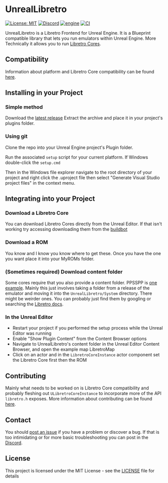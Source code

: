 # UnrealLibretro

[![License: MIT](https://img.shields.io/badge/License-MIT-yellow.svg)](https://opensource.org/licenses/MIT)
[![Discord](https://img.shields.io/discord/810332877577125899?label=Discord&logo=discord)](https://discord.gg/nSTy2jyJmh)
[![engine](https://img.shields.io/static/v1?label=engine&message=4.24-5.3&color=black)](https://github.com/N7Alpha/UnrealLibretro/releases/latest)
[![CI](https://github.com/N7Alpha/UnrealLibretro/actions/workflows/main.yml/badge.svg)](https://github.com/N7Alpha/UnrealLibretro/actions/workflows/main.yml)

UnrealLibretro is a Libretro Frontend for Unreal Engine. It is a Blueprint compatible library that lets you run emulators within Unreal Engine. More Technically it allows you to run [Libretro Cores](https://docs.libretro.com/meta/core-list/).

## Compatibility

Information about platform and Libretro Core compatibility can be found [here](COMPATIBILITY.md).

## Installing in your Project

### Simple method

Download the [latest release](https://github.com/N7Alpha/UnrealLibretro/releases/latest)
Extract the archive and place it in your project's plugins folder.

### Using git

Clone the repo into your Unreal Engine project's Plugin folder.

Run the associated `setup` script for your current platform. If Windows double-click the `setup.cmd`

Then in the Windows file explorer navigate to the root directory of your project and right click the .uproject file then select "Generate Visual Studio project files" in the context menu.

## Integrating into your Project

### Download a Libretro Core

You can download Libretro Cores directly from the Unreal Editor. If that isn't working try accessing downloading them from the [buildbot](https://buildbot.libretro.com/nightly/windows/x86_64/latest/)

### Download a ROM

You know and I know you know where to get these. Once you have the one you want place it into your MyROMs folder.

### (Sometimes required) Download content folder

Some cores require that you also provide a content folder. PPSSPP is [one example](https://docs.libretro.com/library/ppsspp/#bios). Mainly this just involves taking a folder from a release of the emulator and moving it into the `UnrealLibretro/System` directory. There might be weirder ones. You can probably just find them by googling or searching the [Libretro docs](https://docs.libretro.com/).

### In the Unreal Editor

- Restart your project if you performed the setup process while the Unreal Editor was running
- Enable "Show Plugin Content" from the Content Browser options
- Navigate to UnrealLibretro's content folder in the Unreal Editor Content Browser, and open the example map LibretroMap
- Click on an actor and in the `LibretroCoreInstance` actor component set the Libretro Core first then the ROM

## Contributing

Mainly what needs to be worked on is Libretro Core compatibility and probably fleshing out `ULibretroCoreInstance` to incorporate more of the API `libretro.h` exposes. More information about contributing can be found [here](CONTRIBUTING.md).

## Contact

You should [post an issue](https://github.com/N7Alpha/UnrealLibretro/issues) if you have a problem or discover a bug. If that is too intimidating or for more basic troubleshooting you can post in the [Discord](https://discord.gg/nSTy2jyJmh).

## License

This project is licensed under the MIT License - see the [LICENSE](LICENSE) file for details
